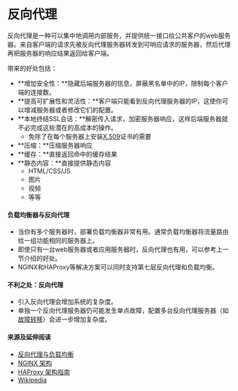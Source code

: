 # 反向代理

反向代理是一种可以集中地调用内部服务，并提供统一接口给公共客户的web服务器。来自客户端的请求先被反向代理服务器转发到可响应请求的服务器，然后代理再把服务器的响应结果返回给客户端。

带来的好处包括：

* **增加安全性：**隐藏后端服务器的信息，屏蔽黑名单中的IP，限制每个客户端的连接数。
* **提高可扩展性和灵活性：**客户端只能看到反向代理服务器的IP，这使你可以增减服务器或者修改它们的配置。
* **本地终结SSL会话：**解密传入请求，加密服务器响应，这样后端服务器就不必完成这些潜在的高成本的操作。
  * 免除了在每个服务器上安装[X.509](https://en.wikipedia.org/wiki/X.509)证书的需要
* **压缩：**压缩服务器响应
* **缓存：**直接返回命中的缓存结果
* **静态内容：**直接提供静态内容
  * HTML/CSS/JS
  * 图片
  * 视频
  * 等等

#### 负载均衡器与反向代理

* 当你有多个服务器时，部署负载均衡器非常有用。通常负载均衡器将流量路由给一组功能相同的服务器上。
* 即使只有一台web服务器或者应用服务器时，反向代理也有用，可以参考上一节介绍的好处。
* NGINX和HAProxy等解决方案可以同时支持第七层反向代理和负载均衡。

#### 不利之处：反向代理

* 引入反向代理会增加系统的复杂度。
* 单独一个反向代理服务器仍可能发生单点故障，配置多台反向代理服务器（如[故障转移](https://en.wikipedia.org/wiki/Failover)）会进一步增加复杂度。

#### 来源及延伸阅读

* [反向代理与负载均衡](https://www.nginx.com/resources/glossary/reverse-proxy-vs-load-balancer/)
* [NGINX 架构](https://www.nginx.com/blog/inside-nginx-how-we-designed-for-performance-scale/)
* [HAProxy 架构指南](http://www.haproxy.org/download/1.2/doc/architecture.txt)
* [Wikipedia](https://en.wikipedia.org/wiki/Reverse_proxy)

